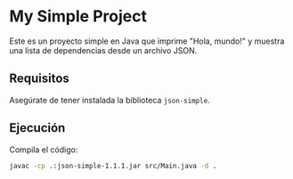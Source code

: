 # My Simple Project

Este es un proyecto simple en Java que imprime "Hola, mundo!" y muestra una lista de dependencias desde un archivo JSON.

## Requisitos

Asegúrate de tener instalada la biblioteca `json-simple`.

## Ejecución

Compila el código:
```bash
javac -cp .:json-simple-1.1.1.jar src/Main.java -d .
